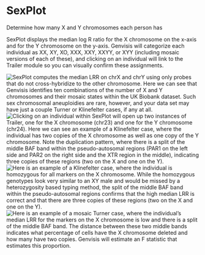 # SexPlot

Determine how many X and Y chromosomes each person has

SexPlot displays the median log R ratio for the X chromosome on the x-axis and for the Y chromosome on the y-axis. Genvisis will categorize each individual as XX, XY, XO, XXX, XXY, XXYY, or XYY (including mosaic versions of each of these), and clicking on an individual will link to the Trailer module so you can visually confirm these assignments.

![SexPlot computes the median LRR on chrX and chrY using only probes that do not cross-hybridize to the other chromosome. Here we can see that Genvisis identifies ten combinations of the number of X and Y chromosomes and their mosaic states within the UK Biobank dataset. Such sex chromosomal aneuploidies are rare, however, and your data set may have just a couple Turner or Klinefelter cases, if any at all.](/images/SexPlot_Image1.png)
![Clicking on an individual within SexPlot will open up two instances of Trailer, one for the X chromosome (chr23) and one for the Y chromosome (chr24). Here we can see an example of a Klinefelter case, where the individual has two copies of the X chromosome as well as one copy of the Y chromosome. Note the duplication pattern, where there is a split of the middle BAF band within the pseudo-autosomal regions (PAR1 on the left side and PAR2 on the right side and the XTR region in the middle), indicating three copies of these regions (two on the X and one on the Y).](/images/SexPlot_Image2.png)
![Here is an example of a Klinefelter case, where the individual is homozygous for all markers on the X chromosome. While the homozygous genotypes look very similar to an XY male and would be missed by a heterozygosity based typing method, the split of the middle BAF band within the pseudo-autosomal regions confirms that the high median LRR is correct and that there are three copies of these regions (two on the X and one on the Y).](/images/SexPlot_Image3.png)
![Here is an example of a mosaic Turner case, where the individual’s median LRR for the markers on the X chromosome is low and there is a split of the middle BAF band. The distance between these two middle bands indicates what percentage of cells have the X chromosome deleted and how many have two copies. Genvisis will estimate an F statistic that estimates this proportion.](/images/SexPlot_Image4.png)

